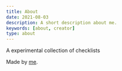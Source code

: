 ```yaml
---
title: About
date: 2021-08-03
description: A short description about me.
keywords: [about, creator]
type: about
---
```


A experimental collection of checklists

Made by [me](https://github.com/ChrisK91/).
